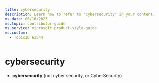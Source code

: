 ```yaml
---
title: cybersecurity
description: Learn how to refer to "cybersecurity" in your content.
ms.date: 06/16/2023
ms.topic: contributor-guide
ms.service: microsoft-product-style-guide
ms.custom:
  - TopicID 63544
---
```



# cybersecurity

- **cybersecurity** (not cyber security, or CyberSecurity)